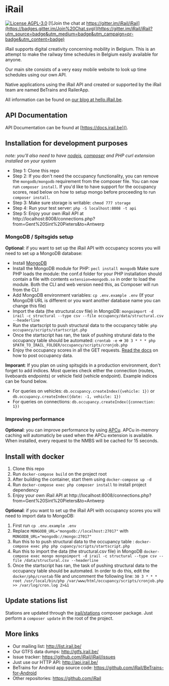 # iRail

[![License AGPL-3.0](https://img.shields.io/badge/license-AGPL--3.0-brightgreen.svg)](http://www.gnu.org/licenses/agpl-3.0.html) [![Join the chat at https://gitter.im/iRail/iRail](https://badges.gitter.im/Join%20Chat.svg)](https://gitter.im/iRail/iRail?utm_source=badge&utm_medium=badge&utm_campaign=pr-badge&utm_content=badge)

iRail supports digital creativity concerning mobility in Belgium. This is an attempt to make the railway time schedules in Belgium easily available for anyone. 

Our main site consists of a very easy mobile website to look up time schedules using our own API.

Native applications using the iRail API and created or supported by the iRail team are named BeTrains and RailerApp.

All information can be found on [our blog at hello.iRail.be](http://hello.irail.be/).

## API Documentation ##

API Documentation can be found at [https://docs.irail.be]().

## Installation for development purposes ##

_note: you'll also need to have [nodejs](https://nodejs.org), [composer](http://getcomposer.org) and PHP curl extension installed on your system_

 * Step 1: Clone this repo
 * Step 2: If you don't need the occupancy functionality, you can remove the `mongodb/mongodb` requirement from the composer file. You can now run `composer install`. If you'd like to have support for the occupancy scores, read below on how to setup mongo before proceeding to run `composer install`.
 * Step 3: Make sure storage is writable: `chmod 777 storage`
 * Step 4: Run your test server: `php -S localhost:8008 -t api`
 * Step 5: Enjoy your own iRail API at http://localhost:8008/connections.php?from=Gent%20Sint%20Pieters&to=Antwerp

### MongoDB / Spitsgids setup ###
**Optional**: if you want to set up the iRail API with occupancy scores you will need to set up a MongoDB database:

 * Install [MongoDB](https://www.mongodb.com/download-center?jmp=nav#community)
 * Install the MongoDB module for PHP: `pecl install mongodb`
 Make sure PHP loads the module: the conf.d folder for your PHP installation should contain a file with contents `extension=mongodb.so` in order to load the module. Both the CLI and web version need this, as Composer will run from the CLI
 * Add MongoDB environment variables: `cp .env.example .env` (If your MongoDB URL is different or you want another database name you can change this file)
 * Import the data (the structural.csv file) in MongoDB: `mongoimport -d irail -c structural --type csv --file occupancy/data/structural.csv --headerline`
 * Run the startscript to push structural data to the occupancy table: `php occupancy/scripts/startscript.php`
 * Once the startscript has ran, the task of pushing strutural data to the occupancy table should be automated: `crontab -e` => `30 3 * * * php $PATH_TO_IRAIL_FOLDER/occupancy/scripts/cronjob.php`
 * Enjoy the occupancy scores in all the GET requests. [Read the docs](https://docs.irail.be/) on how to post occupancy data.
 
**Imporant**: If you plan on using spitsgids in a production environment, don't forget to add indices. Most queries check either the connection (routes, liveboards endpoints) or vehicle field (vehicle endpoint). Example indices can be found below.
- For queries on vehicles: `db.occupancy.createIndex({vehicle: 1})` or `db.occupancy.createIndex({date: -1, vehicle: 1})`
- For queries on connections: `db.occupancy.createIndex({connection: 1})`

### Improving performance ###
**Optional**: you can improve performance by using [APCu](http://php.net/manual/en/book.apcu.php). APCu in-memory caching will automaticly be used when the APCu extension is available. When installed, every request to the NMBS will be cached for 15 seconds.


## Install with docker
 1. Clone this repo
 2. Run `docker-compose build` on the project root
 3. After building the container, start them using `docker-compose up -d`
 4. Run `docker-compose exec php composer install` to install project dependency
 5. Enjoy your own iRail API at http://localhost:8008/connections.php?from=Gent%20Sint%20Pieters&to=Antwerp
 
 **Optional**: if you want to set up the iRail API with occupancy scores you will need to import data to MongoDB:
 
1. First run `cp .env.example .env`
2. Replace `MONGODB_URL="mongodb://localhost:27017"` with `MONGODB_URL="mongodb://mongo:27017"`
3. Run this to to push structural data to the occupancy table : `docker-compose exec php php cupancy/scripts/startscript.php`
4. Run this to import the data (the structural.csv file) in MongoDB `docker-compose exec mongo mongoimport -d irail -c structural --type csv --file /data/structural.csv --headerline`
5. Once the startscript has ran, the task of pushing structural data to the occupancy table should be automated. In order to do this, edit the  `docker/php/crontab` file and uncomment the following line: `30 3 * * * root /usr/local/bin/php /var/www/html/occupancy/scripts/cronjob.php >> /var/log/cron.log 2>&1`


## Update stations list ##

Stations are updated through the [irail/stations](https://github.com/irail/stations) composer package. Just perform a `composer update` in the root of the project.

## More links ##

 * Our mailing list: http://list.irail.be/
 * Our GTFS data dumps: http://gtfs.irail.be/
 * Issue tracker: https://github.com/iRail/iRail/issues
 * Just use our HTTP API: http://api.irail.be/
 * BeTrains for Android app source code: https://github.com/iRail/BeTrains-for-Android
 * Other repositories: https://github.com/iRail
